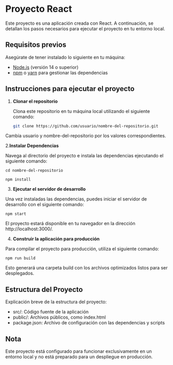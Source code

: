 # Proyecto React

Este proyecto es una aplicación creada con React. A continuación, se detallan los pasos necesarios para ejecutar el proyecto en tu entorno local.
## Requisitos previos
Asegúrate de tener instalado lo siguiente en tu máquina:
- [Node.js](https://nodejs.org/) (versión 14 o superior)
- [npm](https://www.npmjs.com/) o [yarn](https://yarnpkg.com/) para gestionar las dependencias

## Instrucciones para ejecutar el proyecto

1. **Clonar el repositorio**

   Clona este repositorio en tu máquina local utilizando el siguiente comando:

   ```bash
   git clone https://github.com/usuario/nombre-del-repositorio.git

Cambia usuario y nombre-del-repositorio por los valores correspondientes.

2.**Instalar Dependencias**

Navega al directorio del proyecto e instala las dependencias ejecutando el siguiente comando:

    cd nombre-del-repositorio
    
    npm install

3. **Ejecutar el servidor de desarrollo**

Una vez instaladas las dependencias, puedes iniciar el servidor de desarrollo con el siguiente comando:
        
    npm start
        
 El proyecto estará disponible en tu navegador en la dirección http://localhost:3000/.

4. **Construir la aplicación para producción**

Para compilar el proyecto para producción, utiliza el siguiente comando:

    npm run build

Esto generará una carpeta build con los archivos optimizados listos para ser desplegados.

## Estructura del Proyecto

Explicación breve de la estructura del proyecto:
- src/: Código fuente de la aplicación
- public/: Archivos públicos, como index.html
- package.json: Archivo de configuración con las dependencias y scripts

## Nota

 Este proyecto está configurado para funcionar exclusivamente en un entorno local y no está preparado para un despliegue en producción.




     
